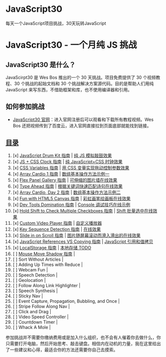 # JavaScript30
每天一个JavaScript项目挑战，30天玩转JavaScript

# JavaScript30 - 一个月纯 JS 挑战

## JavaScript30 是什么？

JavaScirpt30 是 Wes Bos 推出的一个 30 天挑战。项目免费提供了 30 个视频教程、30 个挑战的起始文档和 30 个挑战解决方案源代码。目的是帮助人们用纯 JavaScript 来写东西，不借助框架和库，也不使用编译器和引用。

## 如何参加挑战

- [JavaScript30 官网](https://javascript30.com)：进入官网注册后可以观看和下载所有教程视频。Wes Bos 还把视频传到了百度云，进入官网直接拉到页面底部就能找到链接。

## [目录](http://lg8294.github.io/JavaScript30/index.html)

1. [x] [JavaScript Drum Kit  指南]() |  [纯 JS 模拟敲鼓效果](http://lg8294.github.io/JavaScript30/Day01%20-%20JavaScript%20Drum%20Kit/index.html)
2. [x] [JS + CSS Clock 指南]() |  [纯 JavaScript+CSS 时钟效果](http://lg8294.github.io/JavaScript30/Day02%20-%20JavaScript%20%2B%20CSS%20Clock/index.html)
3. [x] [CSS Variables 指南]() |  [用 CSS 变量实现拖动控制参数效果](http://lg8294.github.io/JavaScript30/Day03%20-%20CSS%20Variables/index.html)
4. [x] [Array Cardio 1 指南]() | [数组基本操作方法示例一](http://lg8294.github.io/JavaScript30/Day04%20-%20Array%20Cardio%201/index.html)
5. [x] [Flex Panel Gallery 指南]() | [可伸缩的图片墙在线效果](http://lg8294.github.io/JavaScript30/Day05%20-%20Flex%20Panel%20Gallery/index.html)
6. [x] [Type Ahead 指南]() |  [根据关键词快速匹配诗句在线效果](http://lg8294.github.io/JavaScript30/Day06%20-%20Type%20Ahead/index.html)
7. [x] [Array Cardio, Day 2 指南]() | [数组基本操作方法示例二](http://lg8294.github.io/JavaScript30/Day07%20-%20Array%20Cardio%202/index.html)
8. [x] [Fun with HTML5 Canvas 指南]() | [彩虹画笔绘画板在线效果](http://lg8294.github.io/JavaScript30/Day08%20-%20Fun%20with%20HTML5%20Canvas/index.html)
9. [x] [Dev Tools Domination 指南]() | [Console 调试技巧在线示例](http://lg8294.github.io/JavaScript30/Day09%20-%20Console%20Tricks/index.html)
10. [x] [Hold Shift to Check Multiple Checkboxes 指南]() | [Shift 批量选中在线效果](http://lg8294.github.io/JavaScript30/Day10%20-%20Hold%20Shift%20to%20Check%20Multiple%20Checkboxes/index.html)
11. [x] [Custom Video Player 指南]() | [自定义播放器](http://lg8294.github.io/JavaScript30/Day11%20-%20Custom%20Video%20Player/index.html)
12. [x] [Key Sequence Detection 指南]() | [在线效果](http://lg8294.github.io/JavaScript30/Day12%20-%20Key%20Sequence%20Detection/index.html)
13. [x] [Slide in on Scroll 指南]() | [图片随屏幕滚动而滑入滑出的在线效果](http://lg8294.github.io/JavaScript30/Day13%20-%20Slide%20in%20on%20Scroll/index.html)
14. [x] [JavaScript References VS Copying 指南]() | [JavaScript 引用和值拷贝](http://lg8294.github.io/JavaScript30/Day14%20-%20JavaScript%20References%20VS%20Copying/index.html)
15. [x] [LocalStorage 指南]() | [本地存储 TODO ](http://lg8294.github.io/JavaScript30//index.html)
16. [ ] [Mouse Move Shadow 指南]() | [](http://lg8294.github.io/JavaScript30//index.html)
17. [ ] Sort Without Articles | [](http://lg8294.github.io/JavaScript30//index.html)
18. [ ] Adding Up Times with Reduce | [](http://lg8294.github.io/JavaScript30//index.html)
19. [ ] Webcam Fun | [](http://lg8294.github.io/JavaScript30//index.html)
20. [ ] Speech Detection | [](http://lg8294.github.io/JavaScript30//index.html)
21. [ ] Geolocation | [](http://lg8294.github.io/JavaScript30//index.html)
22. [ ] Follow Along Link Highlighter | [](http://lg8294.github.io/JavaScript30//index.html)
23. [ ] Speech Synthesis | [](http://lg8294.github.io/JavaScript30//index.html)
24. [ ] Sticky Nav | [](http://lg8294.github.io/JavaScript30//index.html)
25. [ ] Event Capture, Propagation, Bubbling, and Once | [](http://lg8294.github.io/JavaScript30//index.html)
26. [ ] Stripe Follow Along Nav | [](http://lg8294.github.io/JavaScript30//index.html)
27. [ ] Click and Drag | [](http://lg8294.github.io/JavaScript30//index.html)
28. [ ] Video Speed Controller | [](http://lg8294.github.io/JavaScript30//index.html)
29. [ ] Countdown Timer | [](http://lg8294.github.io/JavaScript30//index.html)
30. [ ] Whack A Mole | [](http://lg8294.github.io/JavaScript30//index.html)

参加挑战并不需要你缴纳费用或是加入什么组织，也不会有人催着你去做什么，你只需要打开电脑，然后开始思考、敲击键盘。相信内在动机的力量，我在这里给出了一些建议和心得，最适合你的方法还需要你自己去摸索。
